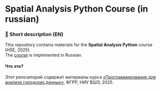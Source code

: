 # Spatial Analysis Python Course (in russian)

### 📌 Short description (EN)

This repository contains materials for the **Spatial Analysis Python** course (HSE, 2025).  
The [course](https://bella-mir.github.io/spatialPython_hse25/intro.html) is implemented in Russian.


#### Что это?
Этот репозиторий содержит материалы курса [«Программирование для анализа городских данных»](https://bella-mir.github.io/spatialPython_hse25/intro.html), ФГРР, НИУ ВШЭ, 2025.


